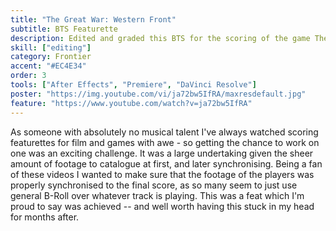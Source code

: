 ```yaml
---
title: "The Great War: Western Front"
subtitle: BTS Featurette
description: Edited and graded this BTS for the scoring of the game The Great War Western Front
skill: ["editing"]
category: Frontier
accent: "#EC4E34"
order: 3
tools: ["After Effects", "Premiere", "DaVinci Resolve"]
poster: "https://img.youtube.com/vi/ja72bw5IfRA/maxresdefault.jpg"
feature: "https://www.youtube.com/watch?v=ja72bw5IfRA"
---
```


As someone with absolutely no musical talent I've always watched scoring featurettes for film and games with awe - so getting the chance to work on one was an exciting challenge. It was a large undertaking given the sheer amount of footage to catalogue at first, and later synchronising. Being a fan of these videos I wanted to make sure that the footage of the players was properly synchronised to the final score, as so many seem to just use general B-Roll over whatever track is playing. This was a feat which I'm proud to say was achieved -- and well worth having this stuck in my head for months after.
